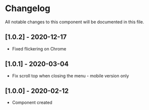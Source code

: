 # Changelog
All notable changes to this component will be documented in this file.

## [1.0.2] - 2020-12-17
- Fixed flickering on Chrome

## [1.0.1] - 2020-03-04
- Fix scroll top when closing the menu - mobile version only

## [1.0.0] - 2020-02-12
- Component created
